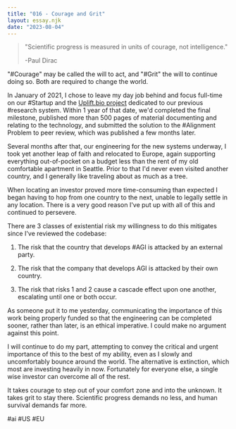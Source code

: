 ```yaml
---
title: "016 - Courage and Grit"
layout: essay.njk
date: "2023-08-04"
---
```


>"Scientific progress is measured in units of courage, not intelligence."
>
>-Paul Dirac

"#Courage" may be called the will to act, and "#Grit" the will to continue doing so. Both are required to change the world.

In January of 2021, I chose to leave my day job behind and focus full-time on our #Startup and the [Uplift.bio project](https://uplift.bio) dedicated to our previous #research system. Within 1 year of that date, we'd completed the final milestone, published more than 500 pages of material documenting and relating to the technology, and submitted the solution to the #Alignment Problem to peer review, which was published a few months later.

Several months after that, our engineering for the new systems underway, I took yet another leap of faith and relocated to Europe, again supporting everything out-of-pocket on a budget less than the rent of my old comfortable apartment in Seattle. Prior to that I'd never even visited another country, and I generally like traveling about as much as a tree.

When locating an investor proved more time-consuming than expected I began having to hop from one country to the next, unable to legally settle in any location. There is a very good reason I've put up with all of this and continued to persevere.

There are 3 classes of existential risk my willingness to do this mitigates since I've reviewed the codebase:

1. The risk that the country that develops #AGI is attacked by an external party.

2. The risk that the company that develops AGI is attacked by their own country.

3. The risk that risks 1 and 2 cause a cascade effect upon one another, escalating until one or both occur.

As someone put it to me yesterday, communicating the importance of this work being properly funded so that the engineering can be completed sooner, rather than later, is an ethical imperative. I could make no argument against this point.

I will continue to do my part, attempting to convey the critical and urgent importance of this to the best of my ability, even as I slowly and uncomfortably bounce around the world. The alternative is extinction, which most are investing heavily in now. Fortunately for everyone else, a single wise investor can overcome all of the rest.

It takes courage to step out of your comfort zone and into the unknown. It takes grit to stay there. Scientific progress demands no less, and human survival demands far more.

#ai #US #EU
